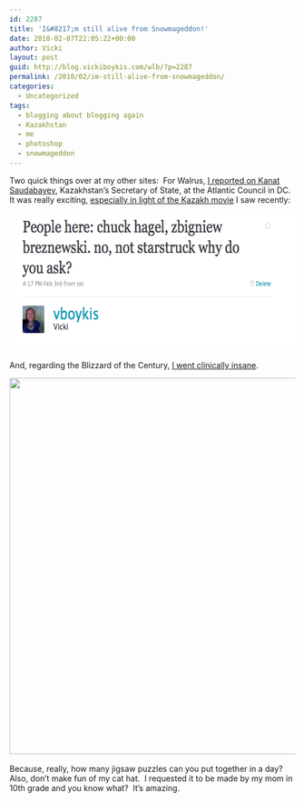 ```yaml
---
id: 2287
title: 'I&#8217;m still alive from Snowmageddon!'
date: 2010-02-07T22:05:22+00:00
author: Vicki
layout: post
guid: http://blog.vickiboykis.com/wlb/?p=2287
permalink: /2010/02/im-still-alive-from-snowmageddon/
categories:
  - Uncategorized
tags:
  - blogging about blogging again
  - Kazakhstan
  - me
  - photoshop
  - snowmageddon
---
```

Two quick things over at my other sites:  For Walrus, [I reported on Kanat Saudabayev](http://walrus.vickiboykis.com/2010/02/08/kanat-saudabayev-speaks-at-atlantic-council/), Kazakhstan&#8217;s Secretary of State, at the Atlantic Council in DC.  It was really exciting, [especially in light of the Kazakh movie](http://blog.vickiboykis.com/wlb/2009/12/17/movie-review-gift-to-stalin-%D0%BF%D0%BE%D0%B4%D0%B0%D1%80%D0%BE%D0%BA-%D1%81%D1%82%D0%B0%D0%BB%D0%B8%D0%BD%D1%83-and-interview-with-cast/) I saw recently:

[<img class="aligncenter size-full wp-image-2288" title="Picture 7" src="https://raw.githubusercontent.com/veekaybee/wlb/gh-pages/assets/images/2010/02/Picture-7.png" alt="" width="633" height="243" />](https://raw.githubusercontent.com/veekaybee/wlb/gh-pages/assets/images/2010/02/Picture-7.png)

And, regarding the Blizzard of the Century, [I went clinically insane](http://gallery.vickiboykis.com/2010/02/07/fake-movie-poster-snowmageddon/).

[<img class="alignnone" src="http://gallery.vickiboykis.com/wp-content/uploads/2010/02/Picture-6" alt="" width="673" height="662" />](http://gallery.vickiboykis.com/wp-content/uploads/2010/02/Picture-6)

Because, really, how many jigsaw puzzles can you put together in a day?  Also, don&#8217;t make fun of my cat hat.  I requested it to be made by my mom in 10th grade and you know what?  It&#8217;s amazing.
